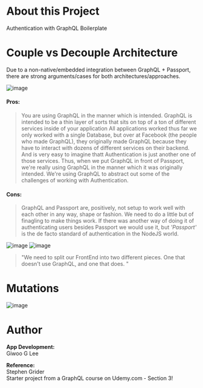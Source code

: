 # About this Project

Authentication with GraphQL Boilerplate

# Couple vs Decouple Architecture

Due to a non-native/embedded integration between GraphQL + Passport, there are strong arguments/cases for both architectures/approaches.

![image](https://user-images.githubusercontent.com/16644017/96670891-72b11a80-139b-11eb-9e8f-724d0cdf2a05.png)

#### **Pros:**

> You are using GraphQL in the manner which is intended. GraphQL is intended to be a thin layer of sorts that sits on top of a ton of different services inside of your application
> All applications worked thus far we only worked with a single Database, but over at Facebook (the people who made GraphQL), they originally made GraphQL because they have to interact with dozens of different services on their backend. And is very easy to imagine thatt Authentication is just another one of those services. Thus, when we put GraphQL in front of Passport, we're really using GraphQL in the manner which it was originally intended. We're using GraphQL to abstract out some of the challenges of working with Authentication.

#### **Cons:**

> GraphQL and Passport are, positively, not setup to work well with each other in any way, shape or fashion. We need to do a little but of finagling to make things work. If there was another way of doing it of authenticating users besides Passport we would use it, but _'Passport'_ is the de facto standard of authentication in the NodeJS world.

![image](https://user-images.githubusercontent.com/16644017/96671307-71ccb880-139c-11eb-8d29-84152152ef91.png)
![image](https://user-images.githubusercontent.com/16644017/96671445-b8221780-139c-11eb-9a8f-90ad466c2d0d.png)

> "We need to split our FrontEnd into two different pieces. One that doesn't use GraphQL, and one that does. "

# Mutations

![image](https://user-images.githubusercontent.com/16644017/96695914-2a0e5700-13c5-11eb-81a0-5d2cc2dd7cd5.png)

# Author

**App Development:**  
Giwoo G Lee

**Reference:**  
Stephen Grider  
Starter project from a GraphQL course on Udemy.com - Section 3!
